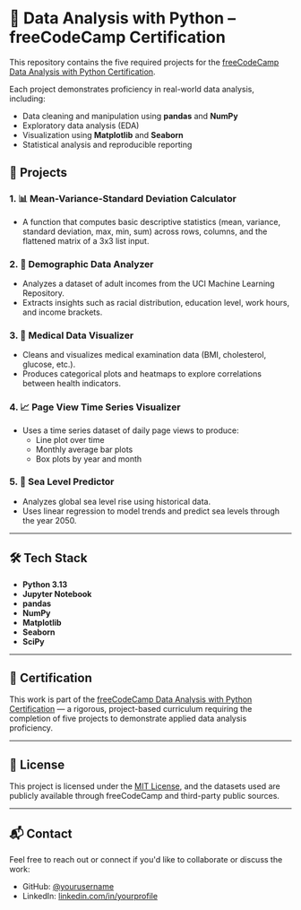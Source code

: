 # 🧠 Data Analysis with Python – freeCodeCamp Certification

This repository contains the five required projects for the [freeCodeCamp Data Analysis with Python Certification](https://www.freecodecamp.org/learn/data-analysis-with-python/).

Each project demonstrates proficiency in real-world data analysis, including:
- Data cleaning and manipulation using **pandas** and **NumPy**
- Exploratory data analysis (EDA)
- Visualization using **Matplotlib** and **Seaborn**
- Statistical analysis and reproducible reporting


## 📁 Projects

### 1. 📊 Mean-Variance-Standard Deviation Calculator
- A function that computes basic descriptive statistics (mean, variance, standard deviation, max, min, sum) across rows, columns, and the flattened matrix of a 3x3 list input.

### 2. 🧮 Demographic Data Analyzer
- Analyzes a dataset of adult incomes from the UCI Machine Learning Repository.
- Extracts insights such as racial distribution, education level, work hours, and income brackets.


### 3. 🧬 Medical Data Visualizer
- Cleans and visualizes medical examination data (BMI, cholesterol, glucose, etc.).
- Produces categorical plots and heatmaps to explore correlations between health indicators.

### 4. 📈 Page View Time Series Visualizer
- Uses a time series dataset of daily page views to produce:
  - Line plot over time
  - Monthly average bar plots
  - Box plots by year and month

### 5. 🌊 Sea Level Predictor
- Analyzes global sea level rise using historical data.
- Uses linear regression to model trends and predict sea levels through the year 2050.

---

## 🛠️ Tech Stack

- **Python 3.13**
- **Jupyter Notebook**
- **pandas**
- **NumPy**
- **Matplotlib**
- **Seaborn**
- **SciPy**

---

## 📑 Certification

This work is part of the [freeCodeCamp Data Analysis with Python Certification](https://www.freecodecamp.org/certification/) — a rigorous, project-based curriculum requiring the completion of five projects to demonstrate applied data analysis proficiency.

---

## 📎 License

This project is licensed under the [MIT License](LICENSE), and the datasets used are publicly available through freeCodeCamp and third-party public sources.

---

## 📬 Contact

Feel free to reach out or connect if you'd like to collaborate or discuss the work:
- GitHub: [@yourusername](https://github.com/yourusername)
- LinkedIn: [linkedin.com/in/yourprofile](https://linkedin.com/in/yourprofile)
